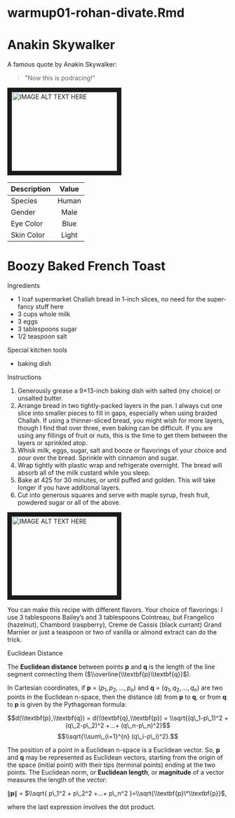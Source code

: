 warmup01-rohan-divate.Rmd
================

Anakin Skywalker
================

A famous quote by Anakin Skywalker:

> "Now this is podracing!"

<img src="https://vignette.wikia.nocookie.net/starwars/images/6/6f/Anakin_Skywalker_RotS.png/revision/latest?cb=20130621175844" 
alt="IMAGE ALT TEXT HERE" width="240" height="180" border="10" />

| Description | Value |
|-------------|:-----:|
| Species     | Human |
| Gender      |  Male |
| Eye Color   |  Blue |
| Skin Color  | Light |

Boozy Baked French Toast
========================

Ingredients

-   1 loaf supermarket Challah bread in 1-inch slices, no need for the super-fancy stuff here
-   3 cups whole milk
-   3 eggs
-   3 tablespoons sugar
-   1/2 teaspoon salt

Special kitchen tools

-   baking dish

Instructions

1.  Generously grease a 9×13-inch baking dish with salted (my choice) or unsalted butter.
2.  Arrange bread in two tightly-packed layers in the pan. I always cut one slice into smaller pieces to fill in gaps, especially when using braided Challah. If using a thinner-sliced bread, you might wish for more layers, though I find that over three, even baking can be difficult. If you are using any fillings of fruit or nuts, this is the time to get them between the layers or sprinkled atop.
3.  Whisk milk, eggs, sugar, salt and booze or flavorings of your choice and pour over the bread. Sprinkle with cinnamon and sugar.
4.  Wrap tightly with plastic wrap and refrigerate overnight. The bread will absorb all of the milk custard while you sleep.
5.  Bake at 425 for 30 minutes, or until puffed and golden. This will take longer if you have additional layers.
6.  Cut into generous squares and serve with maple syrup, fresh fruit, powdered sugar or all of the above.

<img src="https://smittenkitchendotcom.files.wordpress.com/2015/05/new-years-day-20011.jpg" 
alt="IMAGE ALT TEXT HERE" width="240" height="180" border="10" />

You can make this recipe with different flavors. Your choice of flavorings: I use 3 tablespoons Bailey’s and 3 tablespoons Cointreau, but Frangelico (hazelnut), Chambord (raspberry), Creme de Cassis (black currant) Grand Marnier or just a teaspoon or two of vanilla or almond extract can do the trick.

Euclidean Distance

The **Euclidean distance** between points **p** and **q** is the length of the line segment connecting them ($\\overline{\\textbf{p}\\textbf{q}}$).

In Cartesian coordinates, if **p** = (*p*<sub>1</sub>, *p*<sub>2</sub>, ..., *p*<sub>*n*</sub>) and **q** = (*q*<sub>1</sub>, *q*<sub>2</sub>, ..., *q*<sub>*n*</sub>) are two points in the Euclidean n-space, then the distance (d) from **p** to **q**, or from **q** to **p** is given by the Pythagorean formula:

$$d(\\textbf{p},\\textbf{q}) = d(\\textbf{q},\\textbf{p}) = \\sqrt{(q\_1-p\_1)^2 + (q\_2-p\_2)^2 +...+ (q\_n-p\_n)^2}$$
$$\\sqrt{\\sum\_{i=1}^{n} (q\_i-p\_i)^2}.$$

The position of a point in a Euclidean n-space is a Euclidean vector. So, **p** and **q** may be represented as Euclidean vectors, starting from the origin of the space (initial point) with their tips (terminal points) ending at the two points. The Euclidean norm, or **Euclidean length**, or **magnitude** of a vector measures the length of the vector:

∥**p**∥ = $\\sqrt{ p\_1^2 + p\_2^2 +...+ p\_n^2 }=\\sqrt{\\textbf{p}\*\\textbf{p}}$,

where the last expression involves the dot product.
